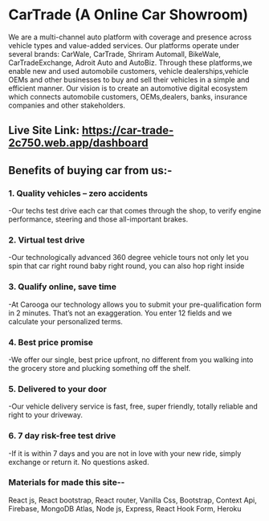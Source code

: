 # CarTrade (A Online Car Showroom)
We are a multi-channel auto platform with coverage and presence across vehicle types and value-added services. Our platforms operate under several brands: CarWale, CarTrade, Shriram Automall, BikeWale, CarTradeExchange, Adroit Auto and AutoBiz. Through these platforms,we enable new and used automobile customers, vehicle dealerships,vehicle OEMs and other businesses to buy and sell their vehicles in a simple and efficient manner. Our vision is to create an automotive digital ecosystem which connects automobile customers, OEMs,dealers, banks, insurance companies and other stakeholders.

## Live Site Link: https://car-trade-2c750.web.app/dashboard

## Benefits of buying car from us:-
### 1. Quality vehicles – zero accidents
 -Our techs test drive each car that comes through the shop, to verify engine performance, steering and those all-important brakes.

### 2. Virtual test drive
 -Our technologically advanced 360 degree vehicle tours not only let you spin that car right round baby right round, you can also hop right inside

### 3. Qualify online, save time
 -At Carooga our technology allows you to submit your pre-qualification form in 2 minutes. That’s not an exaggeration. You enter 12 fields and we calculate your personalized terms.

### 4. Best price promise
 -We offer our single, best price upfront, no different from you walking into the grocery store and plucking something off the shelf.

### 5. Delivered to your door
 -Our vehicle delivery service is fast, free, super friendly, totally reliable and right to your driveway. 

### 6. 7 day risk-free test drive
 -If it is within 7 days and you are not in love with your new ride, simply exchange or return it. No questions asked. 


### Materials for made this site--
React js,
React bootstrap,
React router,
Vanilla Css,
Bootstrap,
Context Api,
Firebase,
MongoDB Atlas,
Node js,
Express,
React Hook Form,
Heroku